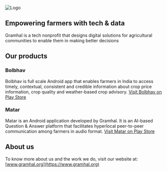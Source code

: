![Logo](https://static.wixstatic.com/media/ccf432_8317ec875e10426592cfd5e505a7efc7~mv2_d_3203_3217_s_4_2.png/v1/fill/w_88,h_88,al_c,q_85,usm_0.66_1.00_0.01,enc_auto/Black%20on%20Transparent.png)

## Empowering farmers with tech & data

Gramhal is a tech nonprofit that designs digital solutions for agricultural communities to enable them in making better decisions

## Our products

### Bolbhav
Bolbhav is full scale Android app that enables farmers in India to access timely, contextual, consistent and credible information about crop price information, crop quality and weather-based crop advisory. 
[Visit Bolbhav on Play Store](https://play.google.com/store/apps/details?id=com.listag)

### Matar
Matar is an Android application developed by Gramhal. It is an AI-based Question & Answer platform that facilitates hyperlocal peer-to-peer communication among farmers in audio format.
[Visit Matar on Play Store](https://play.google.com/store/apps/details?id=com.matar.app)


## About us
To know more about us and the work we do, visit our website at: [www.gramhal.org](https://www.gramhal.org)
